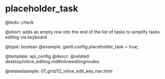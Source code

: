 placeholder_task
=============

@todo:
	check 

@short:
	adds an empty row into the end of the list of tasks to simplify tasks editing via keyboard
    
@type: boolean
@example:
gantt.config.placeholder_task = true;

@template:	api_config
@descr:
@related:
desktop/inline_editing.md#inlineeditingmodes

@relatedsample:
07_grid/12_inline_edit_key_nav.html